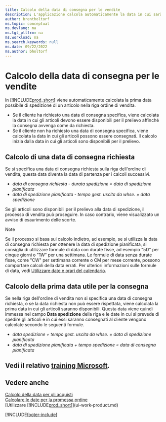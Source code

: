 ```yaml
---
title: Calcolo della data di consegna per le vendite
description: L'applicazione calcola automaticamente la data in cui sarà necessario ordinare un articolo da avere in magazzino in una determinata data e disponibile per il prelievo.
author: brentholtorf
ms.topic: conceptual
ms.devlang: na
ms.tgt_pltfrm: na
ms.workload: na
ms.search.keywords: null
ms.date: 09/22/2022
ms.author: bholtorf
---
```

# Calcolo della data di consegna per le vendite

In [!INCLUDE[prod_short](includes/prod_short.md)] viene automaticamente calcolata la prima data possibile di spedizione di un articolo nella riga ordine di vendita.

* Se il cliente ha richiesto una data di consegna specifica, viene calcolata la data in cui gli articoli devono essere disponibili per il prelievo affinché la consegna avvenga come da richiesta.
* Se il cliente non ha richiesto una data di consegna specifica, viene calcolata la data in cui gli articoli possono essere consegnati. Il calcolo inizia dalla data in cui gli articoli sono disponibili per il prelievo.

## Calcolo di una data di consegna richiesta

Se si specifica una data di consegna richiesta sulla riga dell'ordine di vendita, questa data diventa la data di partenza per i calcoli successivi.

- *data di consegna richiesta - durata spedizione = data di spedizione pianificata*
- *data di spedizione pianificata - tempo gest. uscita da whse. = data spedizione*

Se gli articoli sono disponibili per il prelievo alla data di spedizione, il processo di vendita può proseguire. In caso contrario, viene visualizzato un avviso di esaurimento delle scorte.

> [!NOTE]
> Se il processo si basa sul calcolo indietro, ad esempio, se si utilizza la data di consegna richiesta per ottenere la data di spedizione pianificata, si consiglia di utilizzare formule di data con durate fisse, ad esempio "5D" per cinque giorni o "1W" per una settimana. Le formule di data senza durate fisse, come "CW" per settimana corrente o CM per mese corrente, possono comportare calcoli della data errati. Per ulteriori informazioni sulle formule di data, vedi [Utilizzare date e orari del calendario](ui-enter-date-ranges.md).

## Calcolo della prima data utile per la consegna

Se nella riga dell'ordine di vendita non si specifica una data di consegna richiesta, o se la data richiesta non può essere rispettata, viene calcolata la prima data in cui gli articoli saranno disponibili. Questa data viene quindi immessa nel campo **Data spedizione** della riga e le date in cui si prevede di spedire gli articoli e in cui essi saranno consegnati al cliente vengono calcolate secondo le seguenti formule.

- *data spedizione + tempo gest. uscita da whse. = data di spedizione pianificata*
- *data di spedizione pianificata + tempo spedizione = data di consegna pianificata*

## Vedi il relativo [training Microsoft](/training/modules/promising-sales-order-delivery-dynamics-365-business-central/).

## Vedere anche

[Calcolo della data per gli acquisti](purchasing-date-calculation-for-purchases.md)  
[Calcolare le date per la promessa ordine](sales-how-to-calculate-order-promising-dates.md)  
[Utilizzare [!INCLUDE[prod_short](includes/prod_short.md)]](ui-work-product.md)  

[!INCLUDE[footer-include](includes/footer-banner.md)]
